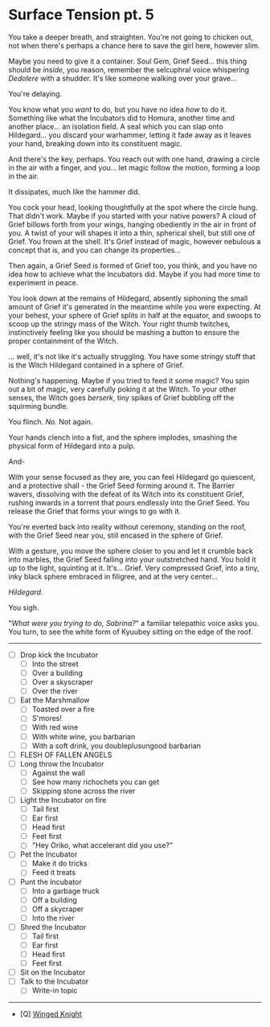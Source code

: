 # Surface Tension pt. 5

You take a deeper breath, and straighten. You're not going to chicken out, not when there's perhaps a chance here to save the girl here, however slim.

Maybe you need to give it a container. Soul Gem, Grief Seed... this thing should be *inside*, you reason, remember the selcuphral voice whispering *Dedolere* with a shudder. It's like someone walking over your grave...

You're delaying.

You know what you *want* to do, but you have no idea *how* to do it. Something like what the Incubators did to Homura, another time and another place... an isolation field. A seal which you can slap onto Hildegard... you discard your warhammer, letting it fade away as it leaves your hand, breaking down into its constituent magic.

And there's the key, perhaps. You reach out with one hand, drawing a circle in the air with a finger, and you... let magic follow the motion, forming a loop in the air.

It dissipates, much like the hammer did.

You cock your head, looking thoughtfully at the spot where the circle hung. That didn't work. Maybe if you started with your native powers? A cloud of Grief billows forth from your wings, hanging obediently in the air in front of you. A twist of your will shapes it into a thin, spherical shell, but still one of Grief. You frown at the shell. It's Grief instead of magic, however nebulous a concept that is, and you can change its properties...

Then again, a Grief Seed is formed of Grief too, you think, and you have no idea how to achieve what the Incubators did. Maybe if you had more time to experiment in peace.

You look down at the remains of Hildegard, absently siphoning the small amount of Grief it's generated in the meantime while you were expecting. At your behest, your sphere of Grief splits in half at the equator, and swoops to scoop up the stringy mass of the Witch. Your right thumb twitches, instinctively feeling like you should be mashing a button to ensure the proper containment of the Witch.

... well, it's not like it's actually struggling. You have some stringy stuff that is the Witch Hildegard contained in a sphere of Grief.

Nothing's happening. Maybe if you tried to feed it some magic? You spin out a bit of magic, very carefully poking it at the Witch. To your other senses, the Witch goes *berserk*, tiny spikes of Grief bubbling off the squirming bundle.

You flinch. *No.* Not again.

Your hands clench into a fist, and the sphere implodes, smashing the physical form of Hildegard into a pulp.

And-

With your sense focused as they are, you can feel Hildegard go quiescent, and a protective shall - the Grief Seed forming around it. The Barrier wavers, dissolving with the defeat of its Witch into its constituent Grief, rushing inwards in a torrent that pours endlessly into the Grief Seed. You release the Grief that forms your wings to go with it.

You're everted back into reality without ceremony, standing on the roof, with the Grief Seed near you, still encased in the sphere of Grief.

With a gesture, you move the sphere closer to you and let it crumble back into marbles, the Grief Seed falling into your outstretched hand. You hold it up to the light, squinting at it. It's... Grief. Very compressed Grief, into a tiny, inky black sphere embraced in filigree, and at the very center...

*Hildegard*.

You sigh.

"*What were you trying to do, Sabrina?*" a familiar telepathic voice asks you. You turn, to see the white form of Kyuubey sitting on the edge of the roof.

---

- [ ] Drop kick the Incubator
  - [ ] Into the street
  - [ ] Over a building
  - [ ] Over a skyscraper
  - [ ] Over the river
- [ ] Eat the Marshmallow
  - [ ] Toasted over a fire
  - [ ] S'mores!
  - [ ] With red wine
  - [ ] With white wine, you barbarian
  - [ ] With a soft drink, you doubleplusungood barbarian
- [ ] FLESH OF FALLEN ANGELS
- [ ] Long throw the Incubator
  - [ ] Against the wall
  - [ ] See how many richochets you can get
  - [ ] Skipping stone across the river
- [ ] Light the Incubator on fire
  - [ ] Tail first
  - [ ] Ear first
  - [ ] Head first
  - [ ] Feet first
  - [ ] "Hey Oriko, what accelerant did you use?"
- [ ] Pet the Incubator
  - [ ] Make it do tricks
  - [ ] Feed it treats
- [ ] Punt the Incubator
  - [ ] Into a garbage truck
  - [ ] Off a building
  - [ ] Off a skycraper
  - [ ] Into the river
- [ ] Shred the Incubator
  - [ ] Tail first
  - [ ] Ear first
  - [ ] Head first
  - [ ] Feet first
- [ ] Sit on the Incubator
- [ ] Talk to the Incubator
  - [ ] Write-in topic

---

- [Q] [Winged Knight](https://forums.sufficientvelocity.com/threads/puella-magi-adfligo-systema.2538/page-253#post-1700526)
